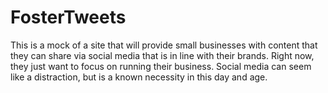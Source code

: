 FosterTweets
============

This is a mock of a site that will provide small businesses with content that they can share via 
social media that is in line with their brands. Right now, they just want to focus on running their
business. Social media can seem like a distraction, but is a known necessity in this day and age. 
